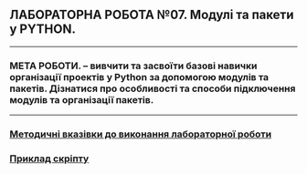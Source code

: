 ## **ЛАБОРАТОРНА РОБОТА №07. Модулі та пакети у PYTHON.**
---
### **МЕТА РОБОТИ**.  – вивчити та засвоїти базові навички організації проектів у Python за допомогою модулів  та пакетів. Дізнатися про особливості та способи підключення модулів та організації пакетів.
---
### [**Методичні вказівки до виконання лабораторної роботи**](/Lab_Works/Lab_07/MPT_Lab_07_Python_v1.pdf)
### [**Приклад скріпту**](/Lab_Works/Lab_07/PY/Lab_7_.ipynb)
